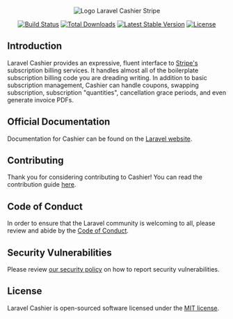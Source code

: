 <p align="center"><img src="/art/logo.svg" alt="Logo Laravel Cashier Stripe"></p>

<p align="center">
<a href="https://github.com/laravel/cashier/actions"><img src="https://github.com/laravel/cashier/workflows/tests/badge.svg" alt="Build Status"></a>
<a href="https://packagist.org/packages/laravel/cashier"><img src="https://img.shields.io/packagist/dt/laravel/cashier" alt="Total Downloads"></a>
<a href="https://packagist.org/packages/laravel/cashier"><img src="https://img.shields.io/packagist/v/laravel/cashier" alt="Latest Stable Version"></a>
<a href="https://packagist.org/packages/laravel/cashier"><img src="https://img.shields.io/packagist/l/laravel/cashier" alt="License"></a>
</p>

## Introduction

Laravel Cashier provides an expressive, fluent interface to [Stripe's](https://stripe.com) subscription billing services. It handles almost all of the boilerplate subscription billing code you are dreading writing. In addition to basic subscription management, Cashier can handle coupons, swapping subscription, subscription "quantities", cancellation grace periods, and even generate invoice PDFs.

## Official Documentation

Documentation for Cashier can be found on the [Laravel website](https://laravel.com/docs/billing).

## Contributing

Thank you for considering contributing to Cashier! You can read the contribution guide [here](.github/CONTRIBUTING.md).

## Code of Conduct

In order to ensure that the Laravel community is welcoming to all, please review and abide by the [Code of Conduct](https://laravel.com/docs/contributions#code-of-conduct).

## Security Vulnerabilities

Please review [our security policy](https://github.com/laravel/cashier/security/policy) on how to report security vulnerabilities.

## License

Laravel Cashier is open-sourced software licensed under the [MIT license](LICENSE.md).

